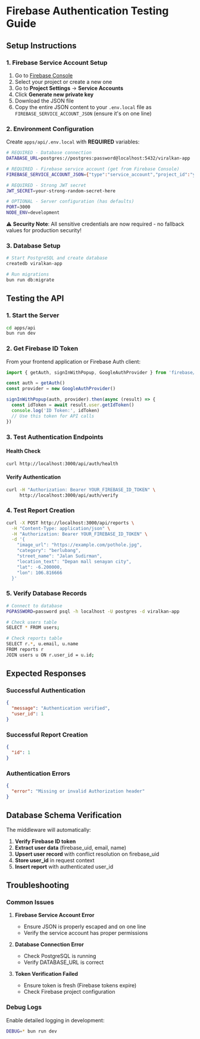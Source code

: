 # Firebase Authentication Testing Guide

## Setup Instructions

### 1. Firebase Service Account Setup

1. Go to [Firebase Console](https://console.firebase.google.com/)
2. Select your project or create a new one
3. Go to **Project Settings** → **Service Accounts**
4. Click **Generate new private key**
5. Download the JSON file
6. Copy the entire JSON content to your `.env.local` file as `FIREBASE_SERVICE_ACCOUNT_JSON` (ensure it's on one line)

### 2. Environment Configuration

Create `apps/api/.env.local` with **REQUIRED** variables:

```bash
# REQUIRED - Database connection
DATABASE_URL=postgres://postgres:password@localhost:5432/viralkan-app

# REQUIRED - Firebase service account (get from Firebase Console)
FIREBASE_SERVICE_ACCOUNT_JSON={"type":"service_account","project_id":"your-project-id",...}

# REQUIRED - Strong JWT secret
JWT_SECRET=your-strong-random-secret-here

# OPTIONAL - Server configuration (has defaults)
PORT=3000
NODE_ENV=development
```

⚠️ **Security Note**: All sensitive credentials are now required - no fallback values for production security!

### 3. Database Setup

```bash
# Start PostgreSQL and create database
createdb viralkan-app

# Run migrations
bun run db:migrate
```

## Testing the API

### 1. Start the Server

```bash
cd apps/api
bun run dev
```

### 2. Get Firebase ID Token

From your frontend application or Firebase Auth client:

```javascript
import { getAuth, signInWithPopup, GoogleAuthProvider } from 'firebase/auth'

const auth = getAuth()
const provider = new GoogleAuthProvider()

signInWithPopup(auth, provider).then(async (result) => {
  const idToken = await result.user.getIdToken()
  console.log('ID Token:', idToken)
  // Use this token for API calls
})
```

### 3. Test Authentication Endpoints

#### Health Check
```bash
curl http://localhost:3000/api/auth/health
```

#### Verify Authentication
```bash
curl -H "Authorization: Bearer YOUR_FIREBASE_ID_TOKEN" \
     http://localhost:3000/api/auth/verify
```

### 4. Test Report Creation

```bash
curl -X POST http://localhost:3000/api/reports \
  -H "Content-Type: application/json" \
  -H "Authorization: Bearer YOUR_FIREBASE_ID_TOKEN" \
  -d '{
    "image_url": "https://example.com/pothole.jpg",
    "category": "berlubang",
    "street_name": "Jalan Sudirman",
    "location_text": "Depan mall senayan city",
    "lat": -6.200000,
    "lon": 106.816666
  }'
```

### 5. Verify Database Records

```bash
# Connect to database
PGPASSWORD=password psql -h localhost -U postgres -d viralkan-app

# Check users table
SELECT * FROM users;

# Check reports table
SELECT r.*, u.email, u.name 
FROM reports r 
JOIN users u ON r.user_id = u.id;
```

## Expected Responses

### Successful Authentication
```json
{
  "message": "Authentication verified",
  "user_id": 1
}
```

### Successful Report Creation
```json
{
  "id": 1
}
```

### Authentication Errors
```json
{
  "error": "Missing or invalid Authorization header"
}
```

## Database Schema Verification

The middleware will automatically:

1. **Verify Firebase ID token**
2. **Extract user data** (firebase_uid, email, name)
3. **Upsert user record** with conflict resolution on firebase_uid
4. **Store user_id** in request context
5. **Insert report** with authenticated user_id

## Troubleshooting

### Common Issues

1. **Firebase Service Account Error**
   - Ensure JSON is properly escaped and on one line
   - Verify the service account has proper permissions

2. **Database Connection Error**
   - Check PostgreSQL is running
   - Verify DATABASE_URL is correct

3. **Token Verification Failed**
   - Ensure token is fresh (Firebase tokens expire)
   - Check Firebase project configuration

### Debug Logs

Enable detailed logging in development:
```bash
DEBUG=* bun run dev
``` 